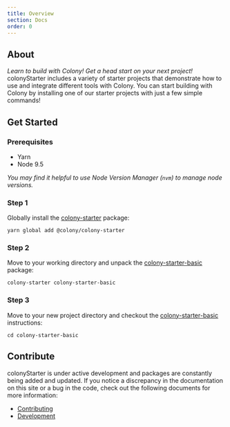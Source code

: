 ```yaml
---
title: Overview
section: Docs
order: 0
---
```


## About

_Learn to build with Colony! Get a head start on your next project!_ colonyStarter includes a variety of starter projects that demonstrate how to use and integrate different tools with Colony. You can start building with Colony by installing one of our starter projects with just a few simple commands!

## Get Started

### Prerequisites

- Yarn
- Node 9.5

_You may find it helpful to use Node Version Manager (`nvm`) to manage node versions._

### Step 1

Globally install the [colony-starter](http://docs.colony.io/colonystarter/packages-colony-starter/) package:

```
yarn global add @colony/colony-starter
```

### Step 2

Move to your working directory and unpack the [colony-starter-basic](http://docs.colony.io/colonystarter/packages-colony-starter-basic/) package:

```
colony-starter colony-starter-basic
```

### Step 3

Move to your new project directory and checkout the [colony-starter-basic](http://docs.colony.io/colonystarter/packages-colony-starter-basic/) instructions:

```
cd colony-starter-basic
```

## Contribute

colonyStarter is under active development and packages are constantly being added and updated. If you notice a discrepancy in the documentation on this site or a bug in the code, check out the following documents for more information:

- [Contributing](https://github.com/JoinColony/colonyStarter/github/CONTRIBUTING.md)
- [Development](https://github.com/JoinColony/colonyStarter/github/DEVELOPMENT.md)
